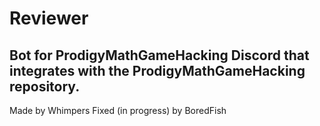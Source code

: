 # Reviewer
## Bot for ProdigyMathGameHacking Discord that integrates with the ProdigyMathGameHacking repository.
Made by Whimpers
Fixed (in progress) by BoredFish